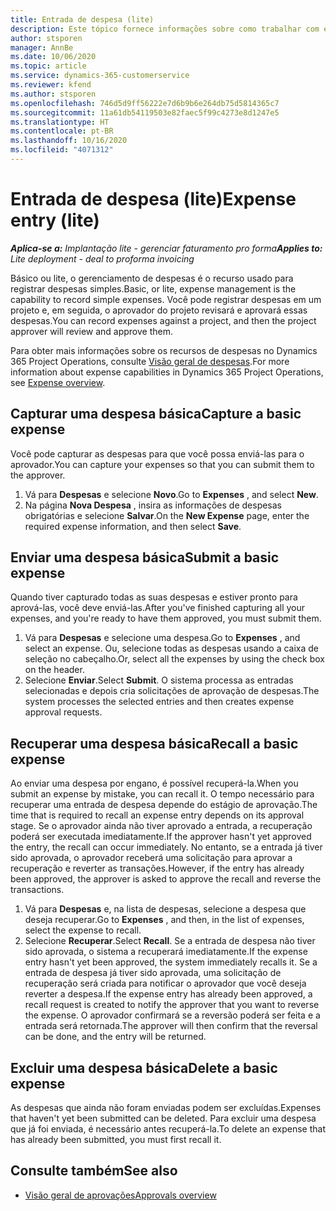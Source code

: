 ```yaml
---
title: Entrada de despesa (lite)
description: Este tópico fornece informações sobre como trabalhar com entrada de despesa em uma implantação lite.
author: stsporen
manager: AnnBe
ms.date: 10/06/2020
ms.topic: article
ms.service: dynamics-365-customerservice
ms.reviewer: kfend
ms.author: stsporen
ms.openlocfilehash: 746d5d9ff56222e7d6b9b6e264db75d5814365c7
ms.sourcegitcommit: 11a61db54119503e82faec5f99c4273e8d1247e5
ms.translationtype: HT
ms.contentlocale: pt-BR
ms.lasthandoff: 10/16/2020
ms.locfileid: "4071312"
---
```

# <a name="expense-entry-lite"></a><span data-ttu-id="a1b26-103">Entrada de despesa (lite)</span><span class="sxs-lookup"><span data-stu-id="a1b26-103">Expense entry (lite)</span></span>

<span data-ttu-id="a1b26-104">_**Aplica-se a:** Implantação lite - gerenciar faturamento pro forma_</span><span class="sxs-lookup"><span data-stu-id="a1b26-104">_**Applies to:** Lite deployment - deal to proforma invoicing_</span></span>

<span data-ttu-id="a1b26-105">Básico ou lite, o gerenciamento de despesas é o recurso usado para registrar despesas simples.</span><span class="sxs-lookup"><span data-stu-id="a1b26-105">Basic, or lite, expense management is the capability to record simple expenses.</span></span> <span data-ttu-id="a1b26-106">Você pode registrar despesas em um projeto e, em seguida, o aprovador do projeto revisará e aprovará essas despesas.</span><span class="sxs-lookup"><span data-stu-id="a1b26-106">You can record expenses against a project, and then the project approver will review and approve them.</span></span>

<span data-ttu-id="a1b26-107">Para obter mais informações sobre os recursos de despesas no Dynamics 365 Project Operations, consulte [Visão geral de despesas](expense-overview.md).</span><span class="sxs-lookup"><span data-stu-id="a1b26-107">For more information about expense capabilities in Dynamics 365 Project Operations, see [Expense overview](expense-overview.md).</span></span>

## <a name="capture-a-basic-expense"></a><span data-ttu-id="a1b26-108">Capturar uma despesa básica</span><span class="sxs-lookup"><span data-stu-id="a1b26-108">Capture a basic expense</span></span>

<span data-ttu-id="a1b26-109">Você pode capturar as despesas para que você possa enviá-las para o aprovador.</span><span class="sxs-lookup"><span data-stu-id="a1b26-109">You can capture your expenses so that you can submit them to the approver.</span></span>

1. <span data-ttu-id="a1b26-110">Vá para **Despesas** e selecione **Novo**.</span><span class="sxs-lookup"><span data-stu-id="a1b26-110">Go to **Expenses** , and select **New**.</span></span>
2. <span data-ttu-id="a1b26-111">Na página **Nova Despesa** , insira as informações de despesas obrigatórias e selecione **Salvar**.</span><span class="sxs-lookup"><span data-stu-id="a1b26-111">On the **New Expense** page, enter the required expense information, and then select **Save**.</span></span>

## <a name="submit-a-basic-expense"></a><span data-ttu-id="a1b26-112">Enviar uma despesa básica</span><span class="sxs-lookup"><span data-stu-id="a1b26-112">Submit a basic expense</span></span>

<span data-ttu-id="a1b26-113">Quando tiver capturado todas as suas despesas e estiver pronto para aprová-las, você deve enviá-las.</span><span class="sxs-lookup"><span data-stu-id="a1b26-113">After you've finished capturing all your expenses, and you're ready to have them approved, you must submit them.</span></span>

1. <span data-ttu-id="a1b26-114">Vá para **Despesas** e selecione uma despesa.</span><span class="sxs-lookup"><span data-stu-id="a1b26-114">Go to **Expenses** , and select an expense.</span></span> <span data-ttu-id="a1b26-115">Ou, selecione todas as despesas usando a caixa de seleção no cabeçalho.</span><span class="sxs-lookup"><span data-stu-id="a1b26-115">Or, select all the expenses by using the check box on the header.</span></span>
2. <span data-ttu-id="a1b26-116">Selecione **Enviar**.</span><span class="sxs-lookup"><span data-stu-id="a1b26-116">Select **Submit**.</span></span> <span data-ttu-id="a1b26-117">O sistema processa as entradas selecionadas e depois cria solicitações de aprovação de despesas.</span><span class="sxs-lookup"><span data-stu-id="a1b26-117">The system processes the selected entries and then creates expense approval requests.</span></span>

## <a name="recall-a-basic-expense"></a><span data-ttu-id="a1b26-118">Recuperar uma despesa básica</span><span class="sxs-lookup"><span data-stu-id="a1b26-118">Recall a basic expense</span></span>

<span data-ttu-id="a1b26-119">Ao enviar uma despesa por engano, é possível recuperá-la.</span><span class="sxs-lookup"><span data-stu-id="a1b26-119">When you submit an expense by mistake, you can recall it.</span></span> <span data-ttu-id="a1b26-120">O tempo necessário para recuperar uma entrada de despesa depende do estágio de aprovação.</span><span class="sxs-lookup"><span data-stu-id="a1b26-120">The time that is required to recall an expense entry depends on its approval stage.</span></span>  <span data-ttu-id="a1b26-121">Se o aprovador ainda não tiver aprovado a entrada, a recuperação poderá ser executada imediatamente.</span><span class="sxs-lookup"><span data-stu-id="a1b26-121">If the approver hasn't yet approved the entry, the recall can occur immediately.</span></span> <span data-ttu-id="a1b26-122">No entanto, se a entrada já tiver sido aprovada, o aprovador receberá uma solicitação para aprovar a recuperação e reverter as transações.</span><span class="sxs-lookup"><span data-stu-id="a1b26-122">However, if the entry has already been approved, the approver is asked to approve the recall and reverse the transactions.</span></span>

1. <span data-ttu-id="a1b26-123">Vá para **Despesas** e, na lista de despesas, selecione a despesa que deseja recuperar.</span><span class="sxs-lookup"><span data-stu-id="a1b26-123">Go to **Expenses** , and then, in the list of expenses, select the expense to recall.</span></span>
2. <span data-ttu-id="a1b26-124">Selecione **Recuperar**.</span><span class="sxs-lookup"><span data-stu-id="a1b26-124">Select **Recall**.</span></span> <span data-ttu-id="a1b26-125">Se a entrada de despesa não tiver sido aprovada, o sistema a recuperará imediatamente.</span><span class="sxs-lookup"><span data-stu-id="a1b26-125">If the expense entry hasn't yet been approved, the system immediately recalls it.</span></span> <span data-ttu-id="a1b26-126">Se a entrada de despesa já tiver sido aprovada, uma solicitação de recuperação será criada para notificar o aprovador que você deseja reverter a despesa.</span><span class="sxs-lookup"><span data-stu-id="a1b26-126">If the expense entry has already been approved, a recall request is created to notify the approver that you want to reverse the expense.</span></span> <span data-ttu-id="a1b26-127">O aprovador confirmará se a reversão poderá ser feita e a entrada será retornada.</span><span class="sxs-lookup"><span data-stu-id="a1b26-127">The approver will then confirm that the reversal can be done, and the entry will be returned.</span></span>

## <a name="delete-a-basic-expense"></a><span data-ttu-id="a1b26-128">Excluir uma despesa básica</span><span class="sxs-lookup"><span data-stu-id="a1b26-128">Delete a basic expense</span></span>

<span data-ttu-id="a1b26-129">As despesas que ainda não foram enviadas podem ser excluídas.</span><span class="sxs-lookup"><span data-stu-id="a1b26-129">Expenses that haven't yet been submitted can be deleted.</span></span> <span data-ttu-id="a1b26-130">Para excluir uma despesa que já foi enviada, é necessário antes recuperá-la.</span><span class="sxs-lookup"><span data-stu-id="a1b26-130">To delete an expense that has already been submitted, you must first recall it.</span></span>

## <a name="see-also"></a><span data-ttu-id="a1b26-131">Consulte também</span><span class="sxs-lookup"><span data-stu-id="a1b26-131">See also</span></span>

- [<span data-ttu-id="a1b26-132">Visão geral de aprovações</span><span class="sxs-lookup"><span data-stu-id="a1b26-132">Approvals overview</span></span>](../approvals/approvals-overview.md)
